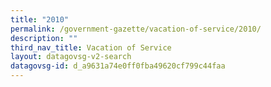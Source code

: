 ```yaml
---
title: "2010"
permalink: /government-gazette/vacation-of-service/2010/
description: ""
third_nav_title: Vacation of Service
layout: datagovsg-v2-search
datagovsg-id: d_a9631a74e0ff0fba49620cf799c44faa
---
```

